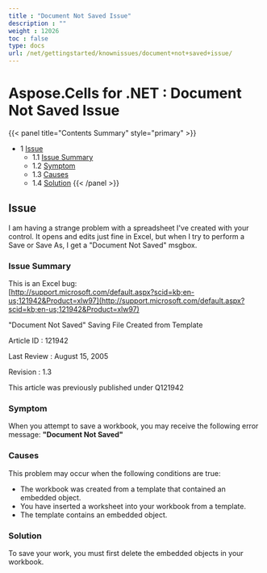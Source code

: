 ```yaml
---
title : "Document Not Saved Issue" 
description : "" 
weight : 12026 
toc : false
type: docs
url: /net/gettingstarted/knownissues/document+not+saved+issue/
---
```


# Aspose.Cells for .NET : Document Not Saved Issue


{{< panel title="Contents Summary" style="primary" >}}
*   1 [Issue](#issue)
    *   1.1 [Issue Summary](#issue-summary)
    *   1.2 [Symptom](#symptom)
    *   1.3 [Causes](#causes)
    *   1.4 [Solution](#solution)
{{< /panel >}}
## Issue

I am having a strange problem with a spreadsheet I've created with your control. It opens and edits just fine in Excel, but when I try to perform a Save or Save As, I get a "Document Not Saved" msgbox.

### Issue Summary

This is an Excel bug:  
[http://support.microsoft.com/default.aspx?scid=kb;en-us;121942&Product=xlw97](http://support.microsoft.com/default.aspx?scid=kb;en-us;121942&Product=xlw97)

"Document Not Saved" Saving File Created from Template

Article ID : 121942

Last Review : August 15, 2005

Revision : 1.3

This article was previously published under Q121942

### Symptom

When you attempt to save a workbook, you may receive the following error message: **"Document Not Saved"**

### Causes

This problem may occur when the following conditions are true:

*   The workbook was created from a template that contained an embedded object.
*   You have inserted a worksheet into your workbook from a template.
*   The template contains an embedded object.

### Solution

To save your work, you must first delete the embedded objects in your workbook.

